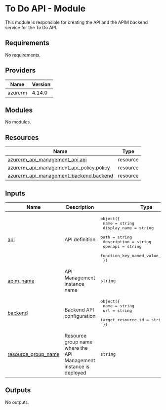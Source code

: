# To Do API - Module

This module is responsible for creating the API and the APIM backend service for the To Do API.

<!-- BEGIN_TF_DOCS -->
## Requirements

No requirements.

## Providers

| Name | Version |
|------|---------|
| <a name="provider_azurerm"></a> [azurerm](#provider\_azurerm) | 4.14.0 |

## Modules

No modules.

## Resources

| Name | Type |
|------|------|
| [azurerm_api_management_api.api](https://registry.terraform.io/providers/hashicorp/azurerm/latest/docs/resources/api_management_api) | resource |
| [azurerm_api_management_api_policy.policy](https://registry.terraform.io/providers/hashicorp/azurerm/latest/docs/resources/api_management_api_policy) | resource |
| [azurerm_api_management_backend.backend](https://registry.terraform.io/providers/hashicorp/azurerm/latest/docs/resources/api_management_backend) | resource |

## Inputs

| Name | Description | Type | Default | Required |
|------|-------------|------|---------|:--------:|
| <a name="input_api"></a> [api](#input\_api) | API definition | <pre>object({<br/>    name                          = string<br/>    display_name                  = string<br/>    path                          = string<br/>    description                   = string<br/>    openapi                       = string<br/>    function_key_named_value_name = string<br/>  })</pre> | n/a | yes |
| <a name="input_apim_name"></a> [apim\_name](#input\_apim\_name) | API Management instance name | `string` | n/a | yes |
| <a name="input_backend"></a> [backend](#input\_backend) | Backend API configuration | <pre>object({<br/>    name               = string<br/>    url                = string<br/>    target_resource_id = string<br/>  })</pre> | n/a | yes |
| <a name="input_resource_group_name"></a> [resource\_group\_name](#input\_resource\_group\_name) | Resource group name where the API Management instance is deployed | `string` | n/a | yes |

## Outputs

No outputs.
<!-- END_TF_DOCS -->
